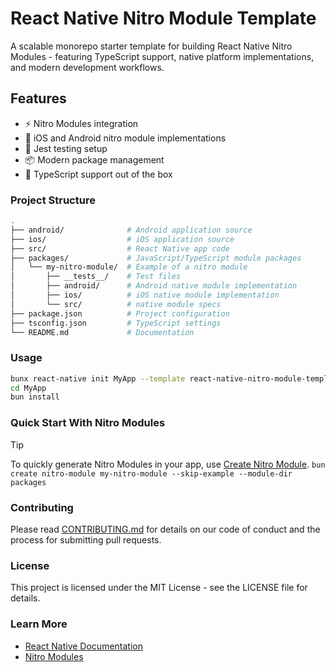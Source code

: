 # React Native Nitro Module Template

A scalable monorepo starter template for building React Native Nitro Modules - featuring TypeScript support, native platform implementations, and modern development workflows.

## Features

- ⚡️ Nitro Modules integration
- 📱 iOS and Android nitro module implementations
- 🧪 Jest testing setup
- 📦 Modern package management
- 🚀 TypeScript support out of the box

### Project Structure

```bash
.
├── android/              # Android application source
├── ios/                  # iOS application source
├── src/                  # React Native app code
├── packages/             # JavaScript/TypeScript module packages
│   └── my-nitro-module/  # Example of a nitro module
│       ├── __tests__/    # Test files
│       ├── android/      # Android native module implementation
│       ├── ios/          # iOS native module implementation
│       └── src/          # native module specs
├── package.json          # Project configuration
├── tsconfig.json         # TypeScript settings
└── README.md             # Documentation
```

### Usage

```bash
bunx react-native init MyApp --template react-native-nitro-module-template
cd MyApp
bun install
```

### Quick Start With Nitro Modules

> [!TIP]
> To quickly generate Nitro Modules in your app, use [Create Nitro Module](https://github.com/patrickkabwe/create-nitro-module).
> `bun create nitro-module my-nitro-module --skip-example --module-dir packages`

### Contributing

Please read [CONTRIBUTING.md](CONTRIBUTING.md) for details on our code of conduct and the process for submitting pull requests.

### License

This project is licensed under the MIT License - see the LICENSE file for details.

### Learn More

- [React Native Documentation](https://reactnative.com)
- [Nitro Modules](https://nitro.margelo.com)
